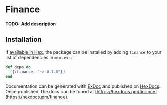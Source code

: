 # Finance

**TODO: Add description**

## Installation

If [available in Hex](https://hex.pm/docs/publish), the package can be installed
by adding `finance` to your list of dependencies in `mix.exs`:

```elixir
def deps do
  [{:finance, "~> 0.1.0"}]
end
```

Documentation can be generated with [ExDoc](https://github.com/elixir-lang/ex_doc)
and published on [HexDocs](https://hexdocs.pm). Once published, the docs can
be found at [https://hexdocs.pm/finance](https://hexdocs.pm/finance).

